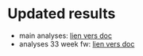 # Updated results

* main analyses: [lien vers doc](docs/main_results_2021-04-13.html)
* analyses 33 week fw: [lien vers doc](docs/main_results_2021-04-13_33-weeks-fw.html)



